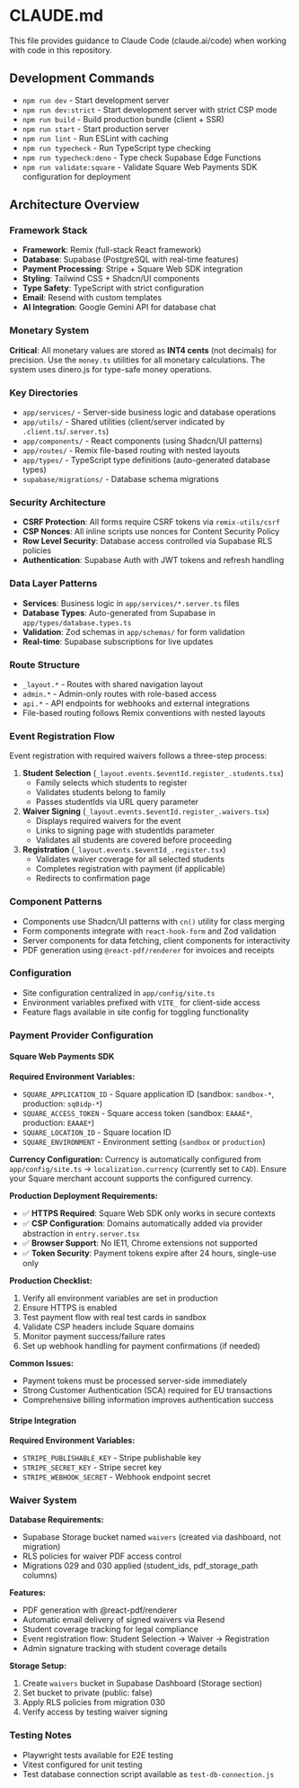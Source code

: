# CLAUDE.md

This file provides guidance to Claude Code (claude.ai/code) when working with code in this repository.

## Development Commands

- `npm run dev` - Start development server
- `npm run dev:strict` - Start development server with strict CSP mode
- `npm run build` - Build production bundle (client + SSR)
- `npm run start` - Start production server
- `npm run lint` - Run ESLint with caching
- `npm run typecheck` - Run TypeScript type checking
- `npm run typecheck:deno` - Type check Supabase Edge Functions
- `npm run validate:square` - Validate Square Web Payments SDK configuration for deployment

## Architecture Overview

### Framework Stack
- **Framework**: Remix (full-stack React framework)
- **Database**: Supabase (PostgreSQL with real-time features)
- **Payment Processing**: Stripe + Square Web SDK integration
- **Styling**: Tailwind CSS + Shadcn/UI components
- **Type Safety**: TypeScript with strict configuration
- **Email**: Resend with custom templates
- **AI Integration**: Google Gemini API for database chat

### Monetary System
**Critical**: All monetary values are stored as **INT4 cents** (not decimals) for precision. Use the `money.ts` utilities for all monetary calculations. The system uses dinero.js for type-safe money operations.

### Key Directories
- `app/services/` - Server-side business logic and database operations
- `app/utils/` - Shared utilities (client/server indicated by `.client.ts`/`.server.ts`)
- `app/components/` - React components (using Shadcn/UI patterns)
- `app/routes/` - Remix file-based routing with nested layouts
- `app/types/` - TypeScript type definitions (auto-generated database types)
- `supabase/migrations/` - Database schema migrations

### Security Architecture
- **CSRF Protection**: All forms require CSRF tokens via `remix-utils/csrf`
- **CSP Nonces**: All inline scripts use nonces for Content Security Policy
- **Row Level Security**: Database access controlled via Supabase RLS policies
- **Authentication**: Supabase Auth with JWT tokens and refresh handling

### Data Layer Patterns
- **Services**: Business logic in `app/services/*.server.ts` files
- **Database Types**: Auto-generated from Supabase in `app/types/database.types.ts`
- **Validation**: Zod schemas in `app/schemas/` for form validation
- **Real-time**: Supabase subscriptions for live updates

### Route Structure
- `_layout.*` - Routes with shared navigation layout
- `admin.*` - Admin-only routes with role-based access
- `api.*` - API endpoints for webhooks and external integrations
- File-based routing follows Remix conventions with nested layouts

### Event Registration Flow
Event registration with required waivers follows a three-step process:
1. **Student Selection** (`_layout.events.$eventId.register_.students.tsx`)
   - Family selects which students to register
   - Validates students belong to family
   - Passes studentIds via URL query parameter
2. **Waiver Signing** (`_layout.events.$eventId.register_.waivers.tsx`)
   - Displays required waivers for the event
   - Links to signing page with studentIds parameter
   - Validates all students are covered before proceeding
3. **Registration** (`_layout.events.$eventId_.register.tsx`)
   - Validates waiver coverage for all selected students
   - Completes registration with payment (if applicable)
   - Redirects to confirmation page

### Component Patterns
- Components use Shadcn/UI patterns with `cn()` utility for class merging
- Form components integrate with `react-hook-form` and Zod validation
- Server components for data fetching, client components for interactivity
- PDF generation using `@react-pdf/renderer` for invoices and receipts

### Configuration
- Site configuration centralized in `app/config/site.ts`
- Environment variables prefixed with `VITE_` for client-side access
- Feature flags available in site config for toggling functionality

### Payment Provider Configuration

#### Square Web Payments SDK
**Required Environment Variables:**
- `SQUARE_APPLICATION_ID` - Square application ID (sandbox: `sandbox-*`, production: `sq0idp-*`)
- `SQUARE_ACCESS_TOKEN` - Square access token (sandbox: `EAAAE*`, production: `EAAAE*`)
- `SQUARE_LOCATION_ID` - Square location ID 
- `SQUARE_ENVIRONMENT` - Environment setting (`sandbox` or `production`)

**Currency Configuration:**
Currency is automatically configured from `app/config/site.ts` → `localization.currency` (currently set to `CAD`). Ensure your Square merchant account supports the configured currency.

**Production Deployment Requirements:**
- ✅ **HTTPS Required**: Square Web SDK only works in secure contexts
- ✅ **CSP Configuration**: Domains automatically added via provider abstraction in `entry.server.tsx`
- ✅ **Browser Support**: No IE11, Chrome extensions not supported
- ✅ **Token Security**: Payment tokens expire after 24 hours, single-use only

**Production Checklist:**
1. Verify all environment variables are set in production
2. Ensure HTTPS is enabled
3. Test payment flow with real test cards in sandbox
4. Validate CSP headers include Square domains
5. Monitor payment success/failure rates
6. Set up webhook handling for payment confirmations (if needed)

**Common Issues:**
- Payment tokens must be processed server-side immediately
- Strong Customer Authentication (SCA) required for EU transactions
- Comprehensive billing information improves authentication success

#### Stripe Integration
**Required Environment Variables:**
- `STRIPE_PUBLISHABLE_KEY` - Stripe publishable key
- `STRIPE_SECRET_KEY` - Stripe secret key
- `STRIPE_WEBHOOK_SECRET` - Webhook endpoint secret

### Waiver System
**Database Requirements:**
- Supabase Storage bucket named `waivers` (created via dashboard, not migration)
- RLS policies for waiver PDF access control
- Migrations 029 and 030 applied (student_ids, pdf_storage_path columns)

**Features:**
- PDF generation with @react-pdf/renderer
- Automatic email delivery of signed waivers via Resend
- Student coverage tracking for legal compliance
- Event registration flow: Student Selection → Waiver → Registration
- Admin signature tracking with student coverage details

**Storage Setup:**
1. Create `waivers` bucket in Supabase Dashboard (Storage section)
2. Set bucket to private (public: false)
3. Apply RLS policies from migration 030
4. Verify access by testing waiver signing

### Testing Notes
- Playwright tests available for E2E testing
- Vitest configured for unit testing
- Test database connection script available as `test-db-connection.js`